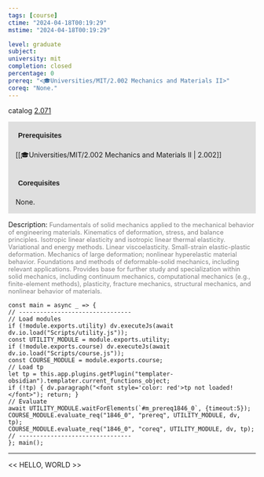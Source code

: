 ```yaml
---
tags: [course]
ctime: "2024-04-18T00:19:29"
mstime: "2024-04-18T00:19:29"

level: graduate
subject: 
university: mit
completion: closed
percentage: 0
prereq: "<🎓Universities/MIT/2.002 Mechanics and Materials II>"
coreq: "None."
---
```


catalog [2.071](http://student.mit.edu/catalog/m2a.html#2.071)

<span style="display: block; padding: 15px; background-color: rgb(100, 100, 100, 0.2);"><font id="m_prereq1846_0" style="display: block; font-family: Arial, sans-serif; font-weight: bold; padding: 5px">Prerequisites</font><br><span id="prereq1846_0">[[🎓Universities/MIT/2.002 Mechanics and Materials II | 2.002]]</span></span>
<span style="display: block; padding: 15px; background-color: rgb(100, 100, 100, 0.2);"><font id="m_coreq1846_0" style="display: block; font-family: Arial, sans-serif; font-weight: bold; padding: 5px">Corequisites</font><br><span id="coreq1846_0">None.</span></span>

<font style="">Description:</font>
<font style="color: grey; font-size: 0.8rem;">Fundamentals of solid mechanics applied to the mechanical behavior of engineering materials. Kinematics of deformation, stress, and balance principles. Isotropic linear elasticity and isotropic linear thermal elasticity. Variational and energy methods. Linear viscoelasticity. Small-strain elastic-plastic deformation. Mechanics of large deformation; nonlinear hyperelastic material behavior. Foundations and methods of deformable-solid mechanics, including relevant applications. Provides base for further study and specialization within solid mechanics, including continuum mechanics, computational mechanics (e.g., finite-element methods), plasticity, fracture mechanics, structural mechanics, and nonlinear behavior of materials.</font>

```dataviewjs
const main = async _ => {
// --------------------------------
// Load modules
if (!module.exports.utility) dv.executeJs(await dv.io.load("Scripts/utility.js"));
const UTILITY_MODULE = module.exports.utility;
if (!module.exports.course) dv.executeJs(await dv.io.load("Scripts/course.js"));
const COURSE_MODULE = module.exports.course;
// Load tp
let tp = this.app.plugins.getPlugin("templater-obsidian").templater.current_functions_object;
if (!tp) { dv.paragraph("<font style='color: red'>tp not loaded!</font>"); return; }
// Evaluate
await UTILITY_MODULE.waitForElements(`#m_prereq1846_0`, {timeout:5});
COURSE_MODULE.evaluate_req("1846_0", "prereq", UTILITY_MODULE, dv, tp);
COURSE_MODULE.evaluate_req("1846_0", "coreq", UTILITY_MODULE, dv, tp);
// --------------------------------
}; main();
```

---

<< HELLO, WORLD >>
